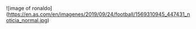 ![image of ronaldo] (https://en.as.com/en/imagenes/2019/09/24/football/1569310945_447431_noticia_normal.jpg)
